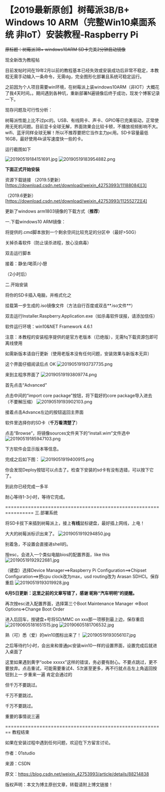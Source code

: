 # 【2019最新原创】树莓派3B/B+ Windows 10 ARM（完整Win10桌面系统 非IoT）安装教程-Raspberry Pi
~~原标题：树莓派3B+ windows10ARM SD卡完美2分钟启动镜像~~

现全新改为教程帖

目前发帖时间在19年2月以前的教程基本已经失效或安装成功后非常不稳定，本教程无需手动输入一条命令，无需dg，完全图形化部署且系统可稳定运行。

之前因为个人项目需要win环境，在树莓派上装windows10ARM（非IOT）大概花了我4天时间。。期间遇到各种坑，重新部署N遍镜像后终于成功，现发个博客记录一下。

现存问题及可行性分析：

树莓派性能上比不过pc的。USB、有线网卡、声卡、GPIO等已完美驱动，正常使用无死机问题。目前显卡全球无解，界面效果会比较卡顿，不播放视频影响不大。wifi、蓝牙同样全球无解！所以不推荐要把它当作主力pc用。SD卡容量最低16GB，最好使用4k读写速度快一些的卡。

运行截图如下

![20190519184151691.jpg][1]
![20190519183954882.png][2]

**下面正式开始安装**

资源下载链接
（2019.5更新）[https://download.csdn.net/download/weixin_42753993/11188084][3]

（2019.6更新）[https://download.csdn.net/download/weixin_42753993/11255272][4]

更新了windows arm1803镜像的下载方式（**推荐**）

一.下载windows10 ARM镜像：

将提供的.cmd脚本放到一个剩余空间比较充足的分区中（最好>50G）

关掉杀毒软件（防止误杀进程，放心没病毒）

双击运行脚本

接着：静坐/喝茶/小憩

（2小时后）

二.开始安装

将你的SD卡插入电脑，并格式化之

挂载第一步生成的.iso镜像文件（方法自行百度或双击**.iso文件**）

双击运行Installer.Raspberry.Application.exe（如杀毒软件误报，请添加信任）

软件运行环境：win10&NET Framework 4.6.1

注意：本教程的安装程序提供的是官方老版本（已绝版），无需fq下载资源包即可离线使用

如需新版本请自行更新（使用老版本没有任何问题，安装效果与新版本无异）

这个界面仔细阅读后点 OK
![20190519193737735.png][5]

来到主程序界面了
![20190519193809774.png][6]

首先点击“Advanced”

点击中间的“import core package”按钮，将下载好的core package导入进去（不要解压缩）
![20190519193902103.png][7]

接着点击Advance左边的按钮返回主界面

软件里选择你的SD卡（**千万看清楚了**）

点击“Browse”，将镜像sources文件夹下的“install.wim”文件选中
![20190519185947103.png][8]

下方软件会显示版本等信息。

完成之后如下图：
![2019051919400915.png][9]

你会发现Deploy按钮可以点击了。检查下安装的sd卡有没有选错，可以按下它了。

到此你已经完成一多半

耐心等待1-3小时，等待它完成。

================================================================
三.部署系统

将SD卡拔下来插到树莓派上，接上**有线**鼠标键盘，最好插上网线，上电！

大大的树莓派标识出来了。
![2019051919294850.jpg][10]

别着急，不设置会直接进shell的。

按esc，会进入一个类似电脑bios的配置界面，like this
![20190519192922681.jpg][11]

（键盘）选择Device Manager==>Raspberry Pi Configuration==>Chipset Configuration==>把cpu clock改为max，usd routing改为 Arasan SDHCI。保存重启
![20190519193019928.jpg][12]

**6月5日更新：这里之前的文章写错了，感谢 昵称“汽车明明”的提醒。**

再次按esc进入配置界面，选择第三个Boot Maintenance Manager =>Boot Options=>Change Boot Order

进入后回车，按键盘+号将SD/MMC on xxx那一项移到最上边，保存重启
![20190605181651515.jpg][13]
![20190605181706532.jpg][14]

熟（可）悉（爱）的win10图标出来了！
![20190519193056107.jpg][15]

之后等待约1小时，会出来和普通pc安装win10一样的设置界面，设置完成后就进入桌面了

这里如果遇到黄字“oobe xxxxx”这样的错误，务必要有耐心。不要点跳过，更不要放弃。点击重试，可能需要重试4、5次甚至更多，再不行就点击左上角返回按钮到上一
步重来一遍 肯定会通过的

但千万不要跳过。

千万不要跳过。

千万不要跳过。

重要的事情说三遍

========================================================
教程结束

如果在安装过程中遇到任何问题，欢迎在下方留言讨论。


作者：01studio 

来源：CSDN 

原文：https://blog.csdn.net/weixin_42753993/article/details/88214838 

版权声明：本文为博主原创文章，转载请附上博文链接！


  [1]: https://github.com/hmsjy2017/data-backup/blob/master/raspberrypi/pictures/20190519184151691.jpg
  [2]: https://github.com/hmsjy2017/data-backup/blob/master/raspberrypi/pictures/20190519183954882.png
  [3]: https://download.csdn.net/download/weixin_42753993/11188084
  [4]: https://download.csdn.net/download/weixin_42753993/11255272
  [5]: https://github.com/hmsjy2017/data-backup/blob/master/raspberrypi/pictures/20190519193737735.png
  [6]: https://github.com/hmsjy2017/data-backup/blob/master/raspberrypi/pictures/20190519193809774.png
  [7]: https://github.com/hmsjy2017/data-backup/blob/master/raspberrypi/pictures/20190519193902103.png
  [8]: https://github.com/hmsjy2017/data-backup/blob/master/raspberrypi/pictures/20190519185947103.png
  [9]: https://github.com/hmsjy2017/data-backup/blob/master/raspberrypi/pictures/2019051919400915.png
  [10]: https://github.com/hmsjy2017/data-backup/blob/master/raspberrypi/pictures/2019051919294850.jpg
  [11]: https://github.com/hmsjy2017/data-backup/blob/master/raspberrypi/pictures/20190519192922681.jpg
  [12]: https://github.com/hmsjy2017/data-backup/blob/master/raspberrypi/pictures/20190519193019928.jpg
  [13]: https://github.com/hmsjy2017/data-backup/blob/master/raspberrypi/pictures/20190605181651515.jpg
  [14]: https://github.com/hmsjy2017/data-backup/blob/master/raspberrypi/pictures/20190605181706532.jpg
  [15]: https://github.com/hmsjy2017/data-backup/blob/master/raspberrypi/pictures/20190519193056107.jpg
  

